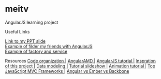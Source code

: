 meitv
=====

AngularJS learning project

Useful Links

<a href="http://prezi.com/l9yjqfjy1tat/the-world-of-angularjs/">Link to my PPT slide</a>
<br />
<a href="http://jsfiddle.net/Meilan/aF7hQ/5/">Example of filder my friends with AngularJS</a>
<br />
<a href="http://jsfiddle.net/Meilan/Ne5P8/536/">Example of factory and service</a>
<br />

Resources
  <a href="http://cliffmeyers.com/blog/2013/4/21/code-organization-angularjs-javascript" target="_blank">Code organization |</a>
	    <a href="https://github.com/marcoslin/angularAMD" target="_blank">AngularAMD |</a>
	    <a href="http://tutorialzine.com/2013/08/learn-angularjs-5-examples/" target="_blank">AngularJS tutorial |</a>
	    <a href="http://code.tutsplus.com/tutorials/building-a-web-app-from-scratch-in-angularjs--net-32944" target="_blank">Inspration of this project |</a>
	    <a href="http://joelhooks.com/blog/2013/04/24/modeling-data-and-state-in-your-angularjs-application/" target="_blank">Data modeling |</a>
	    <a href="http://slides.wesalvaro.com/20121113/#/3" target="_blank">Tutorial slideshow |</a>
	    <a href="http://www.nganimate.org/angularjs/tutorial/how-to-make-animations-with-angularjs" target="_blank">Animation tutorial |</a>
	    <a href="http://www.infoq.com/research/top-javascript-mvc-frameworks" target="_blank">Top JavaScript MVC Frameworks |</a>
	    <a href="http://voidcanvas.com/why-angularjs-is-generally-better-than-emberjs-and-backbonejs/" target="_blank">Angular vs Ember vs Backbone</a>
